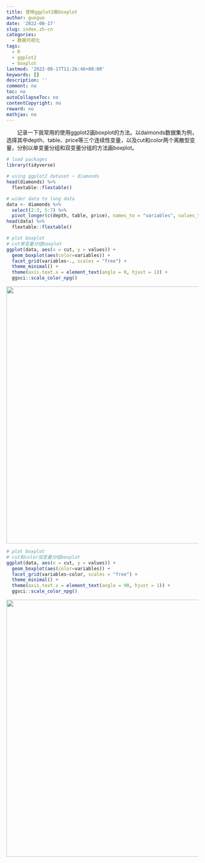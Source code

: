```yaml
---
title: 使用ggplot2画boxplot
author: guoguo
date: '2022-08-17'
slug: index.zh-cn
categories:
  - 数据可视化
tags:
  - R
  - ggplot2
  - boxplot
lastmod: '2022-08-17T11:26:46+08:00'
keywords: []
description: ''
comment: no
toc: no
autoCollapseToc: no
contentCopyright: no
reward: no
mathjax: no
---
```


<link href="/rmarkdown-libs/tabwid/tabwid.css" rel="stylesheet" />
<link href="/rmarkdown-libs/tabwid/scrool.css" rel="stylesheet" />
<link href="/rmarkdown-libs/tabwid/tabwid.css" rel="stylesheet" />
<link href="/rmarkdown-libs/tabwid/scrool.css" rel="stylesheet" />
<p style="text-indent:2em;font-size:;font-family:;">
记录一下我常用的使用ggplot2画boxplot的方法。以daimonds数据集为例，选择其中depth、table、price等三个连续性变量，以及cut和color两个离散型变量，分别以单变量分组和双变量分组的方法画boxplot。
</p>
<!--more-->

``` r
# load packages
library(tidyverse)

# using ggplot2 dataset ~ diamonds
head(diamonds) %>%
  flextable::flextable()
```

<template id="768042c3-7533-4a15-8357-d83effa74f0c"><style>
.tabwid table{
  border-spacing:0px !important;
  border-collapse:collapse;
  line-height:1;
  margin-left:auto;
  margin-right:auto;
  border-width: 0;
  display: table;
  margin-top: 1.275em;
  margin-bottom: 1.275em;
  border-color: transparent;
}
.tabwid_left table{
  margin-left:0;
}
.tabwid_right table{
  margin-right:0;
}
.tabwid td {
    padding: 0;
}
.tabwid a {
  text-decoration: none;
}
.tabwid thead {
    background-color: transparent;
}
.tabwid tfoot {
    background-color: transparent;
}
.tabwid table tr {
background-color: transparent;
}
</style><div class="tabwid"><style>.cl-d7f862b6{}.cl-d7efb4c2{font-family:'Arial';font-size:11pt;font-weight:normal;font-style:normal;text-decoration:none;color:rgba(0, 0, 0, 1.00);background-color:transparent;}.cl-d7efdbb4{margin:0;text-align:right;border-bottom: 0 solid rgba(0, 0, 0, 1.00);border-top: 0 solid rgba(0, 0, 0, 1.00);border-left: 0 solid rgba(0, 0, 0, 1.00);border-right: 0 solid rgba(0, 0, 0, 1.00);padding-bottom:5pt;padding-top:5pt;padding-left:5pt;padding-right:5pt;line-height: 1;background-color:transparent;}.cl-d7efdbb5{margin:0;text-align:left;border-bottom: 0 solid rgba(0, 0, 0, 1.00);border-top: 0 solid rgba(0, 0, 0, 1.00);border-left: 0 solid rgba(0, 0, 0, 1.00);border-right: 0 solid rgba(0, 0, 0, 1.00);padding-bottom:5pt;padding-top:5pt;padding-left:5pt;padding-right:5pt;line-height: 1;background-color:transparent;}.cl-d7f029a2{width:54pt;background-color:transparent;vertical-align: middle;border-bottom: 0 solid rgba(0, 0, 0, 1.00);border-top: 0 solid rgba(0, 0, 0, 1.00);border-left: 0 solid rgba(0, 0, 0, 1.00);border-right: 0 solid rgba(0, 0, 0, 1.00);margin-bottom:0;margin-top:0;margin-left:0;margin-right:0;}.cl-d7f029a3{width:54pt;background-color:transparent;vertical-align: middle;border-bottom: 0 solid rgba(0, 0, 0, 1.00);border-top: 0 solid rgba(0, 0, 0, 1.00);border-left: 0 solid rgba(0, 0, 0, 1.00);border-right: 0 solid rgba(0, 0, 0, 1.00);margin-bottom:0;margin-top:0;margin-left:0;margin-right:0;}.cl-d7f029a4{width:54pt;background-color:transparent;vertical-align: middle;border-bottom: 2pt solid rgba(102, 102, 102, 1.00);border-top: 0 solid rgba(0, 0, 0, 1.00);border-left: 0 solid rgba(0, 0, 0, 1.00);border-right: 0 solid rgba(0, 0, 0, 1.00);margin-bottom:0;margin-top:0;margin-left:0;margin-right:0;}.cl-d7f029a5{width:54pt;background-color:transparent;vertical-align: middle;border-bottom: 2pt solid rgba(102, 102, 102, 1.00);border-top: 0 solid rgba(0, 0, 0, 1.00);border-left: 0 solid rgba(0, 0, 0, 1.00);border-right: 0 solid rgba(0, 0, 0, 1.00);margin-bottom:0;margin-top:0;margin-left:0;margin-right:0;}.cl-d7f029a6{width:54pt;background-color:transparent;vertical-align: middle;border-bottom: 2pt solid rgba(102, 102, 102, 1.00);border-top: 2pt solid rgba(102, 102, 102, 1.00);border-left: 0 solid rgba(0, 0, 0, 1.00);border-right: 0 solid rgba(0, 0, 0, 1.00);margin-bottom:0;margin-top:0;margin-left:0;margin-right:0;}.cl-d7f029a7{width:54pt;background-color:transparent;vertical-align: middle;border-bottom: 2pt solid rgba(102, 102, 102, 1.00);border-top: 2pt solid rgba(102, 102, 102, 1.00);border-left: 0 solid rgba(0, 0, 0, 1.00);border-right: 0 solid rgba(0, 0, 0, 1.00);margin-bottom:0;margin-top:0;margin-left:0;margin-right:0;}</style><table class='cl-d7f862b6'>
<thead><tr style="overflow-wrap:break-word;"><td class="cl-d7f029a6"><p class="cl-d7efdbb4"><span class="cl-d7efb4c2">carat</span></p></td><td class="cl-d7f029a7"><p class="cl-d7efdbb5"><span class="cl-d7efb4c2">cut</span></p></td><td class="cl-d7f029a7"><p class="cl-d7efdbb5"><span class="cl-d7efb4c2">color</span></p></td><td class="cl-d7f029a7"><p class="cl-d7efdbb5"><span class="cl-d7efb4c2">clarity</span></p></td><td class="cl-d7f029a6"><p class="cl-d7efdbb4"><span class="cl-d7efb4c2">depth</span></p></td><td class="cl-d7f029a6"><p class="cl-d7efdbb4"><span class="cl-d7efb4c2">table</span></p></td><td class="cl-d7f029a6"><p class="cl-d7efdbb4"><span class="cl-d7efb4c2">price</span></p></td><td class="cl-d7f029a6"><p class="cl-d7efdbb4"><span class="cl-d7efb4c2">x</span></p></td><td class="cl-d7f029a6"><p class="cl-d7efdbb4"><span class="cl-d7efb4c2">y</span></p></td><td class="cl-d7f029a6"><p class="cl-d7efdbb4"><span class="cl-d7efb4c2">z</span></p></td></tr></thead><tbody><tr style="overflow-wrap:break-word;"><td class="cl-d7f029a2"><p class="cl-d7efdbb4"><span class="cl-d7efb4c2">0.23</span></p></td><td class="cl-d7f029a3"><p class="cl-d7efdbb5"><span class="cl-d7efb4c2">Ideal</span></p></td><td class="cl-d7f029a3"><p class="cl-d7efdbb5"><span class="cl-d7efb4c2">E</span></p></td><td class="cl-d7f029a3"><p class="cl-d7efdbb5"><span class="cl-d7efb4c2">SI2</span></p></td><td class="cl-d7f029a2"><p class="cl-d7efdbb4"><span class="cl-d7efb4c2">61.5</span></p></td><td class="cl-d7f029a2"><p class="cl-d7efdbb4"><span class="cl-d7efb4c2">55</span></p></td><td class="cl-d7f029a2"><p class="cl-d7efdbb4"><span class="cl-d7efb4c2">326</span></p></td><td class="cl-d7f029a2"><p class="cl-d7efdbb4"><span class="cl-d7efb4c2">3.95</span></p></td><td class="cl-d7f029a2"><p class="cl-d7efdbb4"><span class="cl-d7efb4c2">3.98</span></p></td><td class="cl-d7f029a2"><p class="cl-d7efdbb4"><span class="cl-d7efb4c2">2.43</span></p></td></tr><tr style="overflow-wrap:break-word;"><td class="cl-d7f029a2"><p class="cl-d7efdbb4"><span class="cl-d7efb4c2">0.21</span></p></td><td class="cl-d7f029a3"><p class="cl-d7efdbb5"><span class="cl-d7efb4c2">Premium</span></p></td><td class="cl-d7f029a3"><p class="cl-d7efdbb5"><span class="cl-d7efb4c2">E</span></p></td><td class="cl-d7f029a3"><p class="cl-d7efdbb5"><span class="cl-d7efb4c2">SI1</span></p></td><td class="cl-d7f029a2"><p class="cl-d7efdbb4"><span class="cl-d7efb4c2">59.8</span></p></td><td class="cl-d7f029a2"><p class="cl-d7efdbb4"><span class="cl-d7efb4c2">61</span></p></td><td class="cl-d7f029a2"><p class="cl-d7efdbb4"><span class="cl-d7efb4c2">326</span></p></td><td class="cl-d7f029a2"><p class="cl-d7efdbb4"><span class="cl-d7efb4c2">3.89</span></p></td><td class="cl-d7f029a2"><p class="cl-d7efdbb4"><span class="cl-d7efb4c2">3.84</span></p></td><td class="cl-d7f029a2"><p class="cl-d7efdbb4"><span class="cl-d7efb4c2">2.31</span></p></td></tr><tr style="overflow-wrap:break-word;"><td class="cl-d7f029a2"><p class="cl-d7efdbb4"><span class="cl-d7efb4c2">0.23</span></p></td><td class="cl-d7f029a3"><p class="cl-d7efdbb5"><span class="cl-d7efb4c2">Good</span></p></td><td class="cl-d7f029a3"><p class="cl-d7efdbb5"><span class="cl-d7efb4c2">E</span></p></td><td class="cl-d7f029a3"><p class="cl-d7efdbb5"><span class="cl-d7efb4c2">VS1</span></p></td><td class="cl-d7f029a2"><p class="cl-d7efdbb4"><span class="cl-d7efb4c2">56.9</span></p></td><td class="cl-d7f029a2"><p class="cl-d7efdbb4"><span class="cl-d7efb4c2">65</span></p></td><td class="cl-d7f029a2"><p class="cl-d7efdbb4"><span class="cl-d7efb4c2">327</span></p></td><td class="cl-d7f029a2"><p class="cl-d7efdbb4"><span class="cl-d7efb4c2">4.05</span></p></td><td class="cl-d7f029a2"><p class="cl-d7efdbb4"><span class="cl-d7efb4c2">4.07</span></p></td><td class="cl-d7f029a2"><p class="cl-d7efdbb4"><span class="cl-d7efb4c2">2.31</span></p></td></tr><tr style="overflow-wrap:break-word;"><td class="cl-d7f029a2"><p class="cl-d7efdbb4"><span class="cl-d7efb4c2">0.29</span></p></td><td class="cl-d7f029a3"><p class="cl-d7efdbb5"><span class="cl-d7efb4c2">Premium</span></p></td><td class="cl-d7f029a3"><p class="cl-d7efdbb5"><span class="cl-d7efb4c2">I</span></p></td><td class="cl-d7f029a3"><p class="cl-d7efdbb5"><span class="cl-d7efb4c2">VS2</span></p></td><td class="cl-d7f029a2"><p class="cl-d7efdbb4"><span class="cl-d7efb4c2">62.4</span></p></td><td class="cl-d7f029a2"><p class="cl-d7efdbb4"><span class="cl-d7efb4c2">58</span></p></td><td class="cl-d7f029a2"><p class="cl-d7efdbb4"><span class="cl-d7efb4c2">334</span></p></td><td class="cl-d7f029a2"><p class="cl-d7efdbb4"><span class="cl-d7efb4c2">4.20</span></p></td><td class="cl-d7f029a2"><p class="cl-d7efdbb4"><span class="cl-d7efb4c2">4.23</span></p></td><td class="cl-d7f029a2"><p class="cl-d7efdbb4"><span class="cl-d7efb4c2">2.63</span></p></td></tr><tr style="overflow-wrap:break-word;"><td class="cl-d7f029a2"><p class="cl-d7efdbb4"><span class="cl-d7efb4c2">0.31</span></p></td><td class="cl-d7f029a3"><p class="cl-d7efdbb5"><span class="cl-d7efb4c2">Good</span></p></td><td class="cl-d7f029a3"><p class="cl-d7efdbb5"><span class="cl-d7efb4c2">J</span></p></td><td class="cl-d7f029a3"><p class="cl-d7efdbb5"><span class="cl-d7efb4c2">SI2</span></p></td><td class="cl-d7f029a2"><p class="cl-d7efdbb4"><span class="cl-d7efb4c2">63.3</span></p></td><td class="cl-d7f029a2"><p class="cl-d7efdbb4"><span class="cl-d7efb4c2">58</span></p></td><td class="cl-d7f029a2"><p class="cl-d7efdbb4"><span class="cl-d7efb4c2">335</span></p></td><td class="cl-d7f029a2"><p class="cl-d7efdbb4"><span class="cl-d7efb4c2">4.34</span></p></td><td class="cl-d7f029a2"><p class="cl-d7efdbb4"><span class="cl-d7efb4c2">4.35</span></p></td><td class="cl-d7f029a2"><p class="cl-d7efdbb4"><span class="cl-d7efb4c2">2.75</span></p></td></tr><tr style="overflow-wrap:break-word;"><td class="cl-d7f029a4"><p class="cl-d7efdbb4"><span class="cl-d7efb4c2">0.24</span></p></td><td class="cl-d7f029a5"><p class="cl-d7efdbb5"><span class="cl-d7efb4c2">Very Good</span></p></td><td class="cl-d7f029a5"><p class="cl-d7efdbb5"><span class="cl-d7efb4c2">J</span></p></td><td class="cl-d7f029a5"><p class="cl-d7efdbb5"><span class="cl-d7efb4c2">VVS2</span></p></td><td class="cl-d7f029a4"><p class="cl-d7efdbb4"><span class="cl-d7efb4c2">62.8</span></p></td><td class="cl-d7f029a4"><p class="cl-d7efdbb4"><span class="cl-d7efb4c2">57</span></p></td><td class="cl-d7f029a4"><p class="cl-d7efdbb4"><span class="cl-d7efb4c2">336</span></p></td><td class="cl-d7f029a4"><p class="cl-d7efdbb4"><span class="cl-d7efb4c2">3.94</span></p></td><td class="cl-d7f029a4"><p class="cl-d7efdbb4"><span class="cl-d7efb4c2">3.96</span></p></td><td class="cl-d7f029a4"><p class="cl-d7efdbb4"><span class="cl-d7efb4c2">2.48</span></p></td></tr></tbody></table></div></template>
<div class="flextable-shadow-host" id="836ce3d8-7c4a-4a00-b163-88836d37cb25"></div>
<script>
var dest = document.getElementById("836ce3d8-7c4a-4a00-b163-88836d37cb25");
var template = document.getElementById("768042c3-7533-4a15-8357-d83effa74f0c");
var caption = template.content.querySelector("caption");
if(caption) {
  caption.style.cssText = "display:block;text-align:center;";
  var newcapt = document.createElement("p");
  newcapt.appendChild(caption)
  dest.parentNode.insertBefore(newcapt, dest.previousSibling);
}
var fantome = dest.attachShadow({mode: 'open'});
var templateContent = template.content;
fantome.appendChild(templateContent);
</script>

``` r
# wider data to long data
data <- diamonds %>%
  select(2:3, 5:7) %>%
  pivot_longer(c(depth, table, price), names_to = "variables", values_to = "values")
head(data) %>%
  flextable::flextable()
```

<template id="43b5932f-185e-48a4-a0bd-66be0bb8b098"><style>
.tabwid table{
  border-spacing:0px !important;
  border-collapse:collapse;
  line-height:1;
  margin-left:auto;
  margin-right:auto;
  border-width: 0;
  display: table;
  margin-top: 1.275em;
  margin-bottom: 1.275em;
  border-color: transparent;
}
.tabwid_left table{
  margin-left:0;
}
.tabwid_right table{
  margin-right:0;
}
.tabwid td {
    padding: 0;
}
.tabwid a {
  text-decoration: none;
}
.tabwid thead {
    background-color: transparent;
}
.tabwid tfoot {
    background-color: transparent;
}
.tabwid table tr {
background-color: transparent;
}
</style><div class="tabwid"><style>.cl-d8105ac4{}.cl-d80897e4{font-family:'Arial';font-size:11pt;font-weight:normal;font-style:normal;text-decoration:none;color:rgba(0, 0, 0, 1.00);background-color:transparent;}.cl-d808bed6{margin:0;text-align:left;border-bottom: 0 solid rgba(0, 0, 0, 1.00);border-top: 0 solid rgba(0, 0, 0, 1.00);border-left: 0 solid rgba(0, 0, 0, 1.00);border-right: 0 solid rgba(0, 0, 0, 1.00);padding-bottom:5pt;padding-top:5pt;padding-left:5pt;padding-right:5pt;line-height: 1;background-color:transparent;}.cl-d808bed7{margin:0;text-align:right;border-bottom: 0 solid rgba(0, 0, 0, 1.00);border-top: 0 solid rgba(0, 0, 0, 1.00);border-left: 0 solid rgba(0, 0, 0, 1.00);border-right: 0 solid rgba(0, 0, 0, 1.00);padding-bottom:5pt;padding-top:5pt;padding-left:5pt;padding-right:5pt;line-height: 1;background-color:transparent;}.cl-d808e5d2{width:54pt;background-color:transparent;vertical-align: middle;border-bottom: 0 solid rgba(0, 0, 0, 1.00);border-top: 0 solid rgba(0, 0, 0, 1.00);border-left: 0 solid rgba(0, 0, 0, 1.00);border-right: 0 solid rgba(0, 0, 0, 1.00);margin-bottom:0;margin-top:0;margin-left:0;margin-right:0;}.cl-d808e5d3{width:54pt;background-color:transparent;vertical-align: middle;border-bottom: 0 solid rgba(0, 0, 0, 1.00);border-top: 0 solid rgba(0, 0, 0, 1.00);border-left: 0 solid rgba(0, 0, 0, 1.00);border-right: 0 solid rgba(0, 0, 0, 1.00);margin-bottom:0;margin-top:0;margin-left:0;margin-right:0;}.cl-d808e5d4{width:54pt;background-color:transparent;vertical-align: middle;border-bottom: 2pt solid rgba(102, 102, 102, 1.00);border-top: 0 solid rgba(0, 0, 0, 1.00);border-left: 0 solid rgba(0, 0, 0, 1.00);border-right: 0 solid rgba(0, 0, 0, 1.00);margin-bottom:0;margin-top:0;margin-left:0;margin-right:0;}.cl-d808e5d5{width:54pt;background-color:transparent;vertical-align: middle;border-bottom: 2pt solid rgba(102, 102, 102, 1.00);border-top: 0 solid rgba(0, 0, 0, 1.00);border-left: 0 solid rgba(0, 0, 0, 1.00);border-right: 0 solid rgba(0, 0, 0, 1.00);margin-bottom:0;margin-top:0;margin-left:0;margin-right:0;}.cl-d808e5d6{width:54pt;background-color:transparent;vertical-align: middle;border-bottom: 2pt solid rgba(102, 102, 102, 1.00);border-top: 2pt solid rgba(102, 102, 102, 1.00);border-left: 0 solid rgba(0, 0, 0, 1.00);border-right: 0 solid rgba(0, 0, 0, 1.00);margin-bottom:0;margin-top:0;margin-left:0;margin-right:0;}.cl-d808e5d7{width:54pt;background-color:transparent;vertical-align: middle;border-bottom: 2pt solid rgba(102, 102, 102, 1.00);border-top: 2pt solid rgba(102, 102, 102, 1.00);border-left: 0 solid rgba(0, 0, 0, 1.00);border-right: 0 solid rgba(0, 0, 0, 1.00);margin-bottom:0;margin-top:0;margin-left:0;margin-right:0;}</style><table class='cl-d8105ac4'>
<thead><tr style="overflow-wrap:break-word;"><td class="cl-d808e5d6"><p class="cl-d808bed6"><span class="cl-d80897e4">cut</span></p></td><td class="cl-d808e5d6"><p class="cl-d808bed6"><span class="cl-d80897e4">color</span></p></td><td class="cl-d808e5d6"><p class="cl-d808bed6"><span class="cl-d80897e4">variables</span></p></td><td class="cl-d808e5d7"><p class="cl-d808bed7"><span class="cl-d80897e4">values</span></p></td></tr></thead><tbody><tr style="overflow-wrap:break-word;"><td class="cl-d808e5d2"><p class="cl-d808bed6"><span class="cl-d80897e4">Ideal</span></p></td><td class="cl-d808e5d2"><p class="cl-d808bed6"><span class="cl-d80897e4">E</span></p></td><td class="cl-d808e5d2"><p class="cl-d808bed6"><span class="cl-d80897e4">depth</span></p></td><td class="cl-d808e5d3"><p class="cl-d808bed7"><span class="cl-d80897e4">61.5</span></p></td></tr><tr style="overflow-wrap:break-word;"><td class="cl-d808e5d2"><p class="cl-d808bed6"><span class="cl-d80897e4">Ideal</span></p></td><td class="cl-d808e5d2"><p class="cl-d808bed6"><span class="cl-d80897e4">E</span></p></td><td class="cl-d808e5d2"><p class="cl-d808bed6"><span class="cl-d80897e4">table</span></p></td><td class="cl-d808e5d3"><p class="cl-d808bed7"><span class="cl-d80897e4">55.0</span></p></td></tr><tr style="overflow-wrap:break-word;"><td class="cl-d808e5d2"><p class="cl-d808bed6"><span class="cl-d80897e4">Ideal</span></p></td><td class="cl-d808e5d2"><p class="cl-d808bed6"><span class="cl-d80897e4">E</span></p></td><td class="cl-d808e5d2"><p class="cl-d808bed6"><span class="cl-d80897e4">price</span></p></td><td class="cl-d808e5d3"><p class="cl-d808bed7"><span class="cl-d80897e4">326.0</span></p></td></tr><tr style="overflow-wrap:break-word;"><td class="cl-d808e5d2"><p class="cl-d808bed6"><span class="cl-d80897e4">Premium</span></p></td><td class="cl-d808e5d2"><p class="cl-d808bed6"><span class="cl-d80897e4">E</span></p></td><td class="cl-d808e5d2"><p class="cl-d808bed6"><span class="cl-d80897e4">depth</span></p></td><td class="cl-d808e5d3"><p class="cl-d808bed7"><span class="cl-d80897e4">59.8</span></p></td></tr><tr style="overflow-wrap:break-word;"><td class="cl-d808e5d2"><p class="cl-d808bed6"><span class="cl-d80897e4">Premium</span></p></td><td class="cl-d808e5d2"><p class="cl-d808bed6"><span class="cl-d80897e4">E</span></p></td><td class="cl-d808e5d2"><p class="cl-d808bed6"><span class="cl-d80897e4">table</span></p></td><td class="cl-d808e5d3"><p class="cl-d808bed7"><span class="cl-d80897e4">61.0</span></p></td></tr><tr style="overflow-wrap:break-word;"><td class="cl-d808e5d5"><p class="cl-d808bed6"><span class="cl-d80897e4">Premium</span></p></td><td class="cl-d808e5d5"><p class="cl-d808bed6"><span class="cl-d80897e4">E</span></p></td><td class="cl-d808e5d5"><p class="cl-d808bed6"><span class="cl-d80897e4">price</span></p></td><td class="cl-d808e5d4"><p class="cl-d808bed7"><span class="cl-d80897e4">326.0</span></p></td></tr></tbody></table></div></template>
<div class="flextable-shadow-host" id="bdbd774a-8d0f-4ce0-b283-e2d796e36899"></div>
<script>
var dest = document.getElementById("bdbd774a-8d0f-4ce0-b283-e2d796e36899");
var template = document.getElementById("43b5932f-185e-48a4-a0bd-66be0bb8b098");
var caption = template.content.querySelector("caption");
if(caption) {
  caption.style.cssText = "display:block;text-align:center;";
  var newcapt = document.createElement("p");
  newcapt.appendChild(caption)
  dest.parentNode.insertBefore(newcapt, dest.previousSibling);
}
var fantome = dest.attachShadow({mode: 'open'});
var templateContent = template.content;
fantome.appendChild(templateContent);
</script>

``` r
# plot boxplot
# cut单变量分组boxplot
ggplot(data, aes(x = cut, y = values)) +
  geom_boxplot(aes(color=variables)) +
  facet_grid(variables~., scales = "free") +
  theme_minimal() + 
  theme(axis.text.x = element_text(angle = 0, hjust = 1)) +
  ggsci::scale_color_npg()
```

<img src="/post/2022-08-17-ggplot2-boxplot/index.zh-cn_files/figure-html/unnamed-chunk-3-1.png" width="672" />

``` r
# plot boxplot
# cut和color双变量分组boxplot
ggplot(data, aes(x = cut, y = values)) +
  geom_boxplot(aes(color=variables)) +
  facet_grid(variables~color, scales = "free") +
  theme_minimal() + 
  theme(axis.text.x = element_text(angle = 90, hjust = 1)) +
  ggsci::scale_color_npg()
```

<img src="/post/2022-08-17-ggplot2-boxplot/index.zh-cn_files/figure-html/unnamed-chunk-4-1.png" width="672" />
